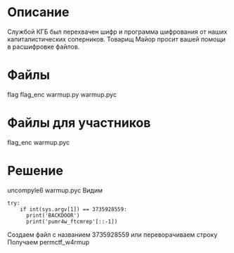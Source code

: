 # Описание
Службой КГБ был перехвачен шифр и программа шифрования от наших капиталистических соперников. Товарищ Майор просит вашей помощи в расшифровке файлов.
# Файлы

flag
flag_enc
warmup.py
warmup.pyc


# Файлы для участников

flag_enc
warmup.pyc

# Решение
uncompyle6 warmup.pyc
Видим
```
try:
    if int(sys.argv[1]) == 3735928559:
      print('BACKDOOR')
      print('pumr4w_ftcmrep'[::-1])
```
Создаем файл с названием 3735928559 или переворачиваем строку
Получаем permctf_w4rmup

